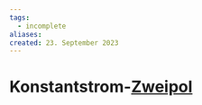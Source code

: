 ```yaml
---
tags:
  - incomplete
aliases: 
created: 23. September 2023
---
```


# Konstantstrom-[Zweipol](../../Zweipol.md)
